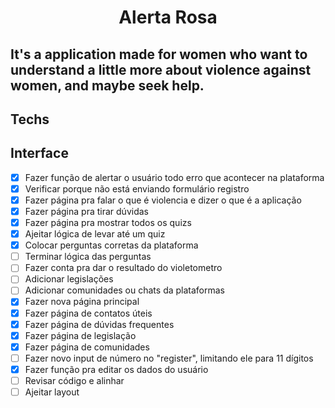 <html>   
<h1 align="center">
   Alerta Rosa
</h1>

<h2>It's a application made for women who want to understand a little more about violence against women, and maybe seek help.</h2>

## Techs


## Interface


</html>  

- [x] Fazer função de alertar o usuário todo erro que acontecer na plataforma
- [x] Verificar porque não está enviando formulário registro
- [x] Fazer página pra falar o que é violencia e dizer o que é a aplicação
- [x] Fazer página pra tirar dúvidas
- [x] Fazer página pra mostrar todos os quizs
- [x] Ajeitar lógica de levar até um quiz
- [x] Colocar perguntas corretas da plataforma
- [ ] Terminar lógica das perguntas
- [ ] Fazer conta pra dar o resultado do violetometro
- [ ] Adicionar legislações
- [ ] Adicionar comunidades ou chats da plataformas
- [x] Fazer nova página principal
- [x] Fazer página de contatos úteis
- [x] Fazer página de dúvidas frequentes
- [x] Fazer página de legislação
- [x] Fazer página de comunidades
- [ ] Fazer novo input de número no "register", limitando ele para 11 dígitos
- [x] Fazer função pra editar os dados do usuário
- [ ] Revisar código e alinhar
- [ ] Ajeitar layout